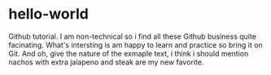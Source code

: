 # hello-world
Github tutorial. 
I am non-technical so i find all these Github business quite facinating. What's intersting is am happy to learn and practice so bring it on Git. 
And oh, give the nature of the exmaple text, i think i should mention nachos with extra jalapeno and steak are my new favorite. 
